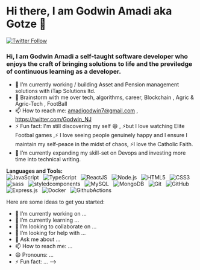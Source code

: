# Hi there, I am Godwin Amadi aka Gotze 👋

[![Twitter Follow](https://img.shields.io/twitter/follow/Godwin_NJ?color=1DA1F2&logo=twitter&style=for-the-badge)](https://twitter.com/Godwin_NJ)

### Hi, I am Godwin Amadi a self-taught software developer who enjoys the craft of bringing solutions to life and the previledge of continuous learning as a developer.
- 🔭 I’m currently working / building Asset and Pension management solutions with iTap Solutions ltd. 
- 💬 Brainstorm with me over tech, algorithms, career, Blockchain , Agric & Agric-Tech , FootBall 
- 📫 How to reach me: amadigodwin7@gmail.com , https://twitter.com/Godwin_NJ 
- ⚡ Fun fact: I'm still discovering my self 😄 , ⚡but I love watching Elite Footbal games ,⚡ I love seeing people genuinely happy and I ensure I maintain my self-peace in the midst of chaos, ⚡I love the Catholic Faith.
- 🌱 I’m currently expanding my skill-set on Devops and investing more time into technical writing.

**Languages and Tools:** <br/>
![JavaScript](https://img.shields.io/badge/-JavaScript-black?logo=javascript&style=social)&nbsp;&nbsp;
![TypeScript](https://img.shields.io/badge/-TypeScript-black?logo=typescript&style=social)&nbsp;&nbsp;
![ReactJS](https://img.shields.io/badge/-React-blue?logo=react&style=social)&nbsp;&nbsp;
![Node.js](https://img.shields.io/badge/-Node.JS-black?logo=node.js&style=social)&nbsp;&nbsp;
![HTML5](https://img.shields.io/badge/-HTML5-black?logo=html5&style=social)&nbsp;&nbsp;
![CSS3](https://img.shields.io/badge/-CSS3-black?logo=css3&style=social)&nbsp;&nbsp;
![sass](https://img.shields.io/badge/-sass-black?logo=sass&style=social)&nbsp;&nbsp;
![styledcomponents](https://img.shields.io/badge/-styledcomponents-black?logo=styledcomponents&style=social)&nbsp;&nbsp;
![MySQL](https://img.shields.io/badge/-MySQL-black?logo=mysql&style=social)&nbsp;&nbsp;
![MongoDB](https://img.shields.io/badge/-MongoDB-black?logo=mongodb&style=social)&nbsp;&nbsp;
![Git](https://img.shields.io/badge/-Git-black?logo=git&style=social)&nbsp;&nbsp;
![GitHub](https://img.shields.io/badge/-GitHub-black?logo=github&style=social)&nbsp;&nbsp;
![Express.js](https://img.shields.io/badge/-Express.js-black?logo=express.js&style=social)&nbsp;&nbsp;
![Docker](https://img.shields.io/badge/-Docker-black?logo=docker&style=social)&nbsp;&nbsp;
![GithubActions](https://img.shields.io/badge/-GithubActions-black?logo=githubactions&style=social)&nbsp;&nbsp;
<!--
**Godwin-NJ/godwin-nj** is a ✨ _special_ ✨ repository because its `README.md` (this file) appears on your GitHub profile.
<!-- - [iTap](https://www.itapsolutions.com/) -->
Here are some ideas to get you started:

- 🔭 I’m currently working on ...
- 🌱 I’m currently learning ...
- 👯 I’m looking to collaborate on ...
- 🤔 I’m looking for help with ...
- 💬 Ask me about ...
- 📫 How to reach me: ...
- 😄 Pronouns: ...
- ⚡ Fun fact: ...
-->
